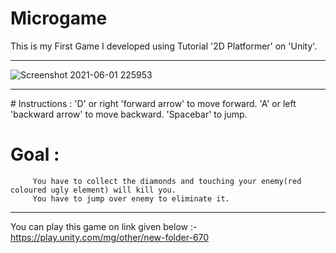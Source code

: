 # Microgame

This is my First Game I developed using Tutorial '2D Platformer' on 'Unity'.
<hr>

![Screenshot 2021-06-01 225953](https://user-images.githubusercontent.com/80676763/120366290-1ba9f580-c32d-11eb-90dc-d1ef6f85b1d7.png)
<hr>
# Instructions :
           'D' or right 'forward arrow' to move forward.
           'A' or left 'backward arrow' to move backward.
           'Spacebar' to jump.
           
# Goal :
         You have to collect the diamonds and touching your enemy(red coloured ugly element) will kill you. 
         You have to jump over enemy to eliminate it.
         
<hr>

You can play this game on link given below :- https://play.unity.com/mg/other/new-folder-670
